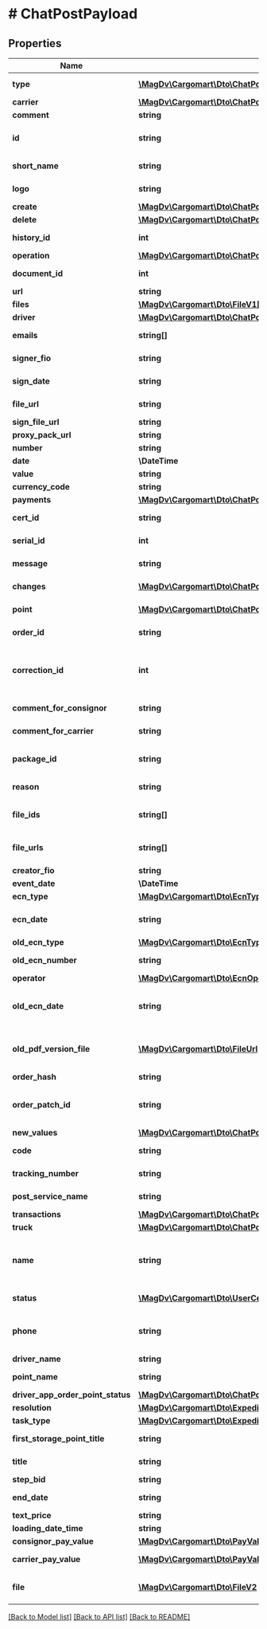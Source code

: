 # # ChatPostPayload

## Properties

Name | Type | Description | Notes
------------ | ------------- | ------------- | -------------
**type** | [**\MagDv\Cargomart\Dto\ChatPostTypeEnum**](ChatPostTypeEnum.md) | Тип сообщения чата |
**carrier** | [**\MagDv\Cargomart\Dto\ChatPostPayloadBookingCarrier**](ChatPostPayloadBookingCarrier.md) |  |
**comment** | **string** | Комментарий |
**id** | **string** | Идентификатор запроса на сертификат |
**short_name** | **string** | Название компании |
**logo** | **string** | Url логотипа компании |
**create** | [**\MagDv\Cargomart\Dto\ChatPostPayloadContactChangeCreate**](ChatPostPayloadContactChangeCreate.md) |  | [optional]
**delete** | [**\MagDv\Cargomart\Dto\ChatPostPayloadContactChangeCreate**](ChatPostPayloadContactChangeCreate.md) |  | [optional]
**history_id** | **int** | ID истории контрагента |
**operation** | [**\MagDv\Cargomart\Dto\ChatPostOperationEnum**](ChatPostOperationEnum.md) | Тип операции |
**document_id** | **int** | Идентификатор документа | [optional]
**url** | **string** | ссылка | [optional]
**files** | [**\MagDv\Cargomart\Dto\FileV1[]**](FileV1.md) | Список файлов | [optional]
**driver** | [**\MagDv\Cargomart\Dto\ChatPostPayloadDriverChangeDriver**](ChatPostPayloadDriverChangeDriver.md) |  | [optional]
**emails** | **string[]** | Электронные ящики |
**signer_fio** | **string** | ФИО инициатора действия | [optional]
**sign_date** | **string** | Дата подписания | [optional]
**file_url** | **string** | Файл доверенности | [optional]
**sign_file_url** | **string** | Файл подписи | [optional]
**proxy_pack_url** | **string** | Ссылка на архив | [optional]
**number** | **string** | Номер счета |
**date** | **\DateTime** | Дата оплаты |
**value** | **string** | Сумма оплаты |
**currency_code** | **string** | Валюта |
**payments** | [**\MagDv\Cargomart\Dto\ChatPostPayloadInvoicePaymentsInner[]**](ChatPostPayloadInvoicePaymentsInner.md) |  | [optional]
**cert_id** | **string** | Идентификатор сертификата |
**serial_id** | **int** | Порядковый номер заказа | [optional]
**message** | **string** | Сообщение об изменении |
**changes** | [**\MagDv\Cargomart\Dto\ChatPostPayloadModelFieldChangeChangesInner[]**](ChatPostPayloadModelFieldChangeChangesInner.md) | Список изменений |
**point** | [**\MagDv\Cargomart\Dto\ChatPostPayloadOrderPointInner[]**](ChatPostPayloadOrderPointInner.md) | Данные пунктов погрузки | [optional]
**order_id** | **string** | Идентификатор заказа |
**correction_id** | **int** | Идентификатор запроса на изменение водителя и машины |
**comment_for_consignor** | **string** | Комментарий для отправителя | [optional]
**comment_for_carrier** | **string** | Комментарий для перевозчика | [optional]
**package_id** | **string** | Идентификатор пакета документов | [optional]
**reason** | **string** | Причина отклонения | [optional]
**file_ids** | **string[]** | Идентификаторы файлов на модерации | [optional]
**file_urls** | **string[]** | Ссылки на файлы на модерации | [optional]
**creator_fio** | **string** | ФИО автора |
**event_date** | **\DateTime** | Дата события | [optional]
**ecn_type** | [**\MagDv\Cargomart\Dto\EcnType**](EcnType.md) |  |
**ecn_date** | **string** | Дата ТРН. Формат: DD.MM.YYYY. | [optional]
**old_ecn_type** | [**\MagDv\Cargomart\Dto\EcnType**](EcnType.md) |  |
**old_ecn_number** | **string** | Номер отмененной ТРН |
**operator** | [**\MagDv\Cargomart\Dto\EcnOperatorEnum**](EcnOperatorEnum.md) |  | [optional]
**old_ecn_date** | **string** | Дата отмененной ТРН. Формат: DD.MM.YYYY. | [optional]
**old_pdf_version_file** | [**\MagDv\Cargomart\Dto\FileUrl**](FileUrl.md) | Ссылка на скачивание предыдущей версии ТРН |
**order_hash** | **string** | Хеш заказа |
**order_patch_id** | **string** | Идентификатор запрос на изменение заказа |
**new_values** | [**\MagDv\Cargomart\Dto\ChatPostPayloadOrderPatchNewValues**](ChatPostPayloadOrderPatchNewValues.md) |  | [optional]
**code** | **string** | Идентификатор причины |
**tracking_number** | **string** | Трек номер отправления | [optional]
**post_service_name** | **string** | Почтовая служба | [optional]
**transactions** | [**\MagDv\Cargomart\Dto\ChatPostPayloadPaymentConsignorToExpeditorTransactionsInner[]**](ChatPostPayloadPaymentConsignorToExpeditorTransactionsInner.md) |  | [optional]
**truck** | [**\MagDv\Cargomart\Dto\ChatPostPayloadTruckChangeV2Truck**](ChatPostPayloadTruckChangeV2Truck.md) |  | [optional]
**name** | **string** | ФИО пользователя, на которого выдается сертификат |
**status** | [**\MagDv\Cargomart\Dto\UserCertificateStatusEnum**](UserCertificateStatusEnum.md) | Статус выдачи сертификата |
**phone** | **string** | Телефон подтверждения выдачи сертификата |
**driver_name** | **string** | ФИО водителя |
**point_name** | **string** | Название пункта маршрута |
**driver_app_order_point_status** | [**\MagDv\Cargomart\Dto\ChatPostDriverAppOrderPointStatusEnum**](ChatPostDriverAppOrderPointStatusEnum.md) |  | [optional]
**resolution** | [**\MagDv\Cargomart\Dto\ExpeditorTaskResolutionEnum**](ExpeditorTaskResolutionEnum.md) | Резолюция |
**task_type** | [**\MagDv\Cargomart\Dto\ExpeditorTaskTypeEnum**](ExpeditorTaskTypeEnum.md) | Тип задачи |
**first_storage_point_title** | **string** | Название пункта погрузки |
**title** | **string** | Название события | [optional]
**step_bid** | **string** | Шаг ставки | [optional]
**end_date** | **string** | Дата окончания торгов | [optional]
**text_price** | **string** | Стоимость | [optional]
**loading_date_time** | **string** | Время погрузки | [optional]
**consignor_pay_value** | [**\MagDv\Cargomart\Dto\PayValue**](.md) | Цена заказчика | [optional]
**carrier_pay_value** | [**\MagDv\Cargomart\Dto\PayValue**](.md) | Цена перевозчика | [optional]
**file** | [**\MagDv\Cargomart\Dto\FileV2**](FileV2.md) | Файл акта о неподачи машины | [optional]

[[Back to Model list]](../../README.md#models) [[Back to API list]](../../README.md#endpoints) [[Back to README]](../../README.md)
